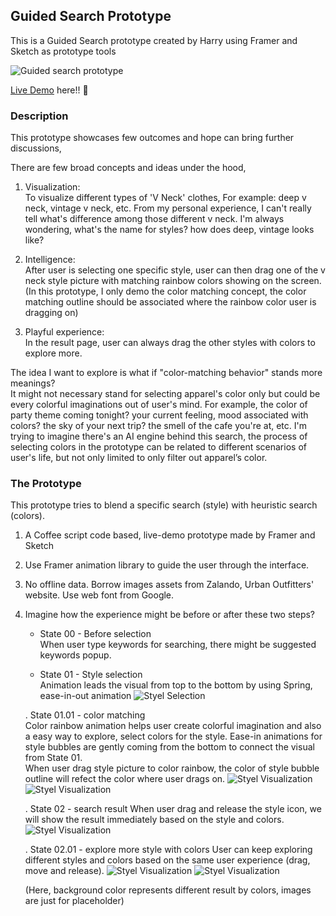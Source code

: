 ## Guided Search Prototype
This is a Guided Search prototype created by Harry using Framer and Sketch as prototype tools

![Guided search prototype](https://media.giphy.com/media/2xPPD5n2ERJTJi83aQ/giphy.gif)

[Live Demo](https://framer.cloud/nslkn) here!! :rocket:


### Description
This prototype showcases few outcomes and hope can bring further discussions,

There are few broad concepts and ideas under the hood,

1. Visualization:  
To visualize different types of 'V Neck' clothes, For example: deep v neck, vintage v neck, etc. 
From my personal experience, I can't really tell what's difference among those different v neck. I'm always wondering, what's the name for styles? how does deep, vintage looks like? 

2. Intelligence:  
After user is selecting one specific style, user can then drag one of the v neck style picture with matching rainbow colors showing on the screen. (In this prototype, I only demo the color matching concept, the color matching outline should be associated where the rainbow color user is dragging on) 

3. Playful experience:  
In the result page, user can always drag the other styles with colors to explore more.


The idea I want to explore is what if "color-matching behavior" stands more meanings?  
It might not necessary stand for selecting apparel's color only but could be every colorful imaginations out of user's mind. For example, the color of party theme coming tonight? your current feeling, mood associated with colors? the sky of your next trip? the smell of the cafe you're at, etc. I'm trying to imagine there's an AI engine behind this search, the process of selecting colors in the prototype can be related to different scenarios of user's life, but not only limited to only filter out apparel’s color. 

### The Prototype
This prototype tries to blend a specific search (style) with heuristic search (colors).

1. A Coffee script code based, live-demo prototype made by Framer and Sketch 
2. Use Framer animation library to guide the user through the interface. 
3. No offline data. Borrow images assets from Zalando, Urban Outfitters' website. Use web font from Google. 
4. Imagine how the experience might be before or after these two steps?

   * State 00 - Before selection  
   When user type keywords for searching, there might be suggested keywords popup.
      
   * State 01 - Style selection  
   Animation leads the visual from top to the bottom by using Spring, ease-in-out animation
   ![Styel Selection](https://i.imgur.com/tJUfOJX.png)
  
   
   . State 01.01 - color matching  
   Color rainbow animation helps user create colorful imagination and also a easy way to explore, select colors for the style.
   Ease-in animations for style bubbles are gently coming from the bottom to connect the visual from State 01.  
   When user drag style picture to color rainbow, the color of style bubble outline will refect the color where user drags on. 
   ![Styel Visualization](https://i.imgur.com/GmcCRgE.png)
   ![Styel Visualization](https://i.imgur.com/4jAZPsM.png)
     
   . State 02 - search result
   When user drag and release the style icon, we will show the result immediately based on the style and colors.
   ![Styel Visualization](https://i.imgur.com/2SizV90.png)

   
   
   . State 02.01 - explore more style with colors
   User can keep exploring different styles and colors based on the same user experience (drag, move and release).
    ![Styel Visualization](https://i.imgur.com/zGH6PpH.png)
    ![Styel Visualization](https://i.imgur.com/LOCfMzP.png)
    
    (Here, background color represents different result by colors, images are just for placeholder)

   
  




